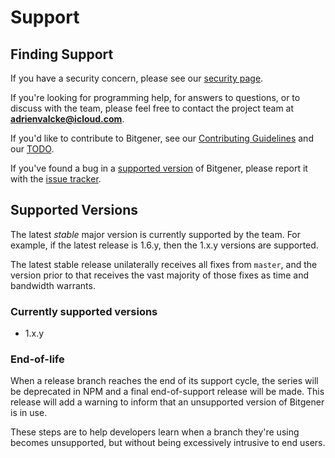 # Support

## Finding Support
If you have a security concern,
please see our [security page](SECURITY.md).

If you're looking for programming help,
for answers to questions,
or to discuss with the team,
please feel free to contact the project team at **adrienvalcke@icloud.com**.

If you'd like to contribute to Bitgener,
see our [Contributing Guidelines](CONTRIBUTING.md)
and our [TODO](../TODO.md).

If you've found a bug in a [supported version](#supported-versions)
of Bitgener, please report it with the
[issue tracker](https://github.com/adrienv1520/bitgener/issues).

## Supported Versions
The latest *stable* major version is currently supported by the team.
For example, if the latest release is 1.6.y, then the 1.x.y versions are supported.

The latest stable release unilaterally receives all fixes from `master`,
and the version prior to that receives the vast majority of those fixes
as time and bandwidth warrants.

### Currently supported versions

- 1.x.y

### End-of-life
When a release branch reaches the end of its support cycle, the series
will be deprecated in NPM and a final end-of-support release will be
made. This release will add a warning to inform that an unsupported
version of Bitgener is in use.

These steps are to help developers learn when a branch they're
using becomes unsupported, but without being excessively intrusive
to end users.
